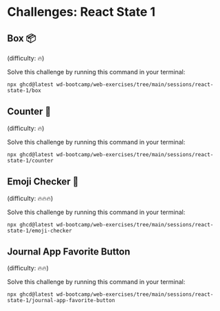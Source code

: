 # Challenges: React State 1

## Box 📦

(difficulty: 🔥)

Solve this challenge by running this command in your terminal:

```
npx ghcd@latest wd-bootcamp/web-exercises/tree/main/sessions/react-state-1/box
```

## Counter 🧮

(difficulty: 🔥)

Solve this challenge by running this command in your terminal:

```
npx ghcd@latest wd-bootcamp/web-exercises/tree/main/sessions/react-state-1/counter
```

## Emoji Checker 🤔

(difficulty: 🔥🔥🔥)

Solve this challenge by running this command in your terminal:

```
npx ghcd@latest wd-bootcamp/web-exercises/tree/main/sessions/react-state-1/emoji-checker
```

## Journal App Favorite Button

(difficulty: 🔥🔥)

Solve this challenge by running this command in your terminal:

```
npx ghcd@latest wd-bootcamp/web-exercises/tree/main/sessions/react-state-1/journal-app-favorite-button
```
